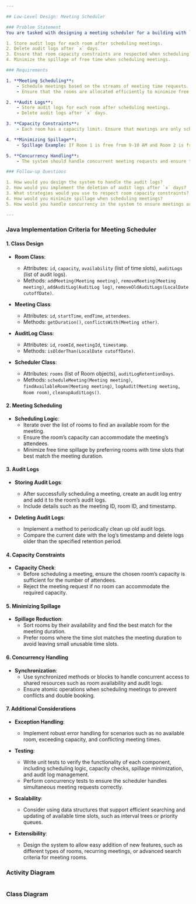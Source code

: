 ```yaml
---

## Low-Level Design: Meeting Scheduler

### Problem Statement
You are tasked with designing a meeting scheduler for a building with `N` rooms. The system should handle streams of meeting time requests and schedule them appropriately. Additionally, the system must:

1. Store audit logs for each room after scheduling meetings.
2. Delete audit logs after `x` days.
3. Ensure that room capacity constraints are respected when scheduling meetings.
4. Minimize the spillage of free time when scheduling meetings.

### Requirements

1. **Meeting Scheduling**:
    - Schedule meetings based on the streams of meeting time requests.
    - Ensure that the rooms are allocated efficiently to minimize free time spillage.

2. **Audit Logs**:
    - Store audit logs for each room after scheduling meetings.
    - Delete audit logs after `x` days.

3. **Capacity Constraints**:
    - Each room has a capacity limit. Ensure that meetings are only scheduled in rooms that can accommodate the number of attendees.

4. **Minimizing Spillage**:
    - Spillage Example: If Room 1 is free from 9-10 AM and Room 2 is free from 9 AM - 12 PM, and a meeting request comes for 9-10 AM, it should be scheduled in Room 1 to keep Room 2 available for a potentially longer meeting.

5. **Concurrency Handling**:
    - The system should handle concurrent meeting requests and ensure that meetings are scheduled without conflicts.

### Follow-up Questions

1. How would you design the system to handle the audit logs?
2. How would you implement the deletion of audit logs after `x` days?
3. What strategies would you use to respect room capacity constraints?
4. How would you minimize spillage when scheduling meetings?
5. How would you handle concurrency in the system to ensure meetings are scheduled correctly without conflicts?

---
```


### Java Implementation Criteria for Meeting Scheduler

#### 1. **Class Design**

- **Room Class**:
   - Attributes: `id`, `capacity`, `availability` (list of time slots), `auditLogs` (list of audit logs).
   - Methods: `addMeeting(Meeting meeting)`, `removeMeeting(Meeting meeting)`, `addAuditLog(AuditLog log)`, `removeOldAuditLogs(LocalDate cutoffDate)`.

- **Meeting Class**:
   - Attributes: `id`, `startTime`, `endTime`, `attendees`.
   - Methods: `getDuration()`, `conflictsWith(Meeting other)`.

- **AuditLog Class**:
   - Attributes: `id`, `roomId`, `meetingId`, `timestamp`.
   - Methods: `isOlderThan(LocalDate cutoffDate)`.

- **Scheduler Class**:
   - Attributes: `rooms` (list of Room objects), `auditLogRetentionDays`.
   - Methods: `scheduleMeeting(Meeting meeting)`, `findAvailableRoom(Meeting meeting)`, `logAudit(Meeting meeting, Room room)`, `cleanupAuditLogs()`.

#### 2. **Meeting Scheduling**

- **Scheduling Logic**:
   - Iterate over the list of rooms to find an available room for the meeting.
   - Ensure the room’s capacity can accommodate the meeting’s attendees.
   - Minimize free time spillage by preferring rooms with time slots that best match the meeting duration.

#### 3. **Audit Logs**

- **Storing Audit Logs**:
   - After successfully scheduling a meeting, create an audit log entry and add it to the room’s audit logs.
   - Include details such as the meeting ID, room ID, and timestamp.

- **Deleting Audit Logs**:
   - Implement a method to periodically clean up old audit logs.
   - Compare the current date with the log’s timestamp and delete logs older than the specified retention period.

#### 4. **Capacity Constraints**

- **Capacity Check**:
   - Before scheduling a meeting, ensure the chosen room’s capacity is sufficient for the number of attendees.
   - Reject the meeting request if no room can accommodate the required capacity.

#### 5. **Minimizing Spillage**

- **Spillage Reduction**:
   - Sort rooms by their availability and find the best match for the meeting duration.
   - Prefer rooms where the time slot matches the meeting duration to avoid leaving small unusable time slots.

#### 6. **Concurrency Handling**

- **Synchronization**:
   - Use synchronized methods or blocks to handle concurrent access to shared resources such as room availability and audit logs.
   - Ensure atomic operations when scheduling meetings to prevent conflicts and double booking.

#### 7. **Additional Considerations**

- **Exception Handling**:
   - Implement robust error handling for scenarios such as no available room, exceeding capacity, and conflicting meeting times.

- **Testing**:
   - Write unit tests to verify the functionality of each component, including scheduling logic, capacity checks, spillage minimization, and audit log management.
   - Perform concurrency tests to ensure the scheduler handles simultaneous meeting requests correctly.

- **Scalability**:
   - Consider using data structures that support efficient searching and updating of available time slots, such as interval trees or priority queues.

- **Extensibility**:
   - Design the system to allow easy addition of new features, such as different types of rooms, recurring meetings, or advanced search criteria for meeting rooms.

### Activity Diagram
<img src=""/>

### Class Diagram
<img src=""/>

